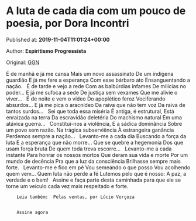 
# A luta de cada dia com um pouco de poesia, por Dora Incontri

Published at: **2019-11-04T11:01:24+00:00**

Author: **Espiritismo Progressista**

Original: [GGN](https://jornalggn.com.br/literatura/a-luta-de-cada-dia-com-um-pouco-de-poesia-por-dora-incontri/)

É de manhã e já me cansa
Mais um novo assassinato
De um indígena guardião
E já me fere a esperança
Com esse bárbaro ato
Ensanguentando a nação.
 
É de tarde e vejo a rede
Com as balbúrdias infames
De milícias no poder…
E já me sufoca a sede
De justiça sem vexames
Que me alivie o viver…
 
É de noite e vem o vídeo
Do apoplético feroz
Vociferando absurdos…
E já me pica o aracnídeo
Da raiva que não tem voz
Da raiva de tantos surdos…
 
Sei que toda essa miséria
É antiga, é estrutural,
Está enraizada na terra
Da escravidão deletéria
Do machismo natural
Em uma atávica guerra…
 
Constitui-nos a violência,
E a sádica dominância
Sobre um povo sem razão.
Na trágica subserviência
À estrangeira ganância
Perdemos sempre a nação…
 
Levanto-me a cada dia
Buscando a força da luta
E a esperança que não morre…
Que se quebre a hegemonia
Dos que usam força bruta
De quem toda treva escorre…
 
Levanto-me a cada instante
Para honrar os nossos mortos
Que deram sua vida e morte
Por um mundo de decência
Pra que a luz da consciência
Brilhasse sempre mais forte.
 
Levanto-me e fico em pé
Vou semeando o que posso
Vou acolhendo quem vem…
Quem luta não perde a fé
Lutemos pelo que é nosso:
A paz, a verdade e o bem!
 
Assine e faça parte desta caminhada para que ele se torne um veículo cada vez mais respeitado e forte.

        Leia também:  Pelas ventas, por Lúcio Verçoza
      

        Assine agora
      

